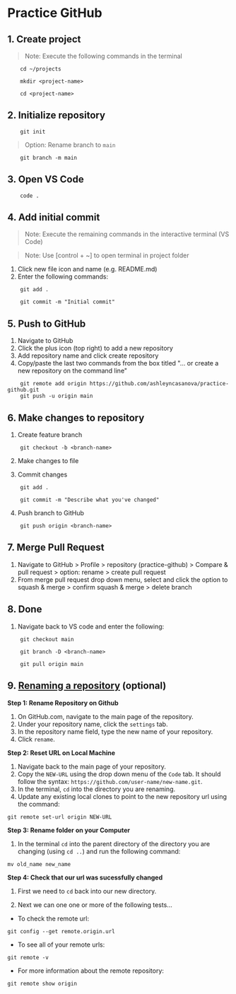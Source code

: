 # Practice GitHub


## 1. Create project

>Note: Execute the following commands in the terminal

```
    cd ~/projects

    mkdir <project-name>

    cd <project-name>
```

## 2. Initialize repository

```
    git init
```

> Option: Rename branch to `main`

```
    git branch -m main
```

## 3. Open VS Code

```
    code .
```

## 4. Add initial commit

>Note: Execute the remaining commands in the interactive terminal (VS Code)

>Note: Use [control + ~] to open terminal in project folder

1. Click new file icon and name (e.g. README.md)
1. Enter the following commands: 

```
    git add .

    git commit -m "Initial commit"
```

## 5. Push to GitHub

1. Navigate to GitHub
1. Click the plus icon (top right) to add a new repository
1. Add repository name and click create repository
1. Copy/paste the last two commands from the box titled "... or create a new repository on the command line"

```
    git remote add origin https://github.com/ashleyncasanova/practice-github.git
    git push -u origin main
```

## 6. Make changes to repository

1. Create feature branch

```
    git checkout -b <branch-name>
```

2. Make changes to file

3. Commit changes

```
    git add .

    git commit -m "Describe what you've changed"
```

4. Push branch to GitHub

```
    git push origin <branch-name>
```

## 7. Merge Pull Request

1. Navigate to GitHub > Profile > repository (practice-github) > Compare & pull request > option: rename > create pull request
1. From merge pull request drop down menu, select and click the option to squash & merge > confirm squash & merge > delete branch

## 8. Done

1. Navigate back to VS code and enter the following:

```
    git checkout main

    git branch -D <branch-name>

    git pull origin main
```

## 9. [Renaming a repository](https://docs.github.com/en/repositories/creating-and-managing-repositories/renaming-a-repository) (optional)

**Step 1: Rename Repository on Github**

1. On GitHub.com, navigate to the main page of the repository.
2. Under your repository name, click the `settings` tab.
3. In the repository name field, type the new name of your repository.
4. Click `rename`.

**Step 2: Reset URL on Local Machine**

1. Navigate back to the main page of your repository.
1. Copy the `NEW-URL` using the drop down menu of the `Code` tab. It should follow the syntax: `https://github.com/user-name/new-name.git`.
1. In the terminal, `cd` into the directory you are renaming.
1. Update any existing local clones to point to the new repository url using the command:

`git remote set-url origin NEW-URL`

**Step 3: Rename folder on your Computer**

1. In the terminal `cd` into the parent directory of the directory you are changing (using `cd ..`) and run the following command: 

`mv old_name new_name`


**Step 4: Check that our url was sucessfully changed**

1. First we need to `cd` back into our new directory.

2. Next we can one one or more of the following tests...

* To check the remote url:

`git config --get remote.origin.url`

* To see all of your remote urls: 

`git remote -v`

* For more information about the remote repository:

`git remote show origin`